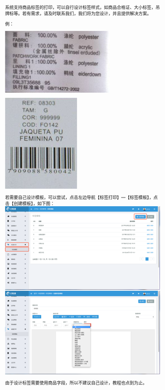系统支持商品标签的打印，可以自行设计标签样式，如商品合格证、大小标签，吊牌标等。若有需求，请及时联系我们，我们将为您设计，并且提供解决方案。

例：

![](/assets/dy-7.png)

![](/assets/dy-8.png)

若需要自己设计模板，可以尝试，点击左边导航【标签打印】—【标签模板】，点击【创建模板】，如下图：![](/assets/dy-9.png)![](/assets/dy-10.png)

由于设计标签需要使用商品字段，所以不建议自己设计，教程也点到为止。

